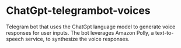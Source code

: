 # ChatGpt-telegrambot-voices
Telegram bot that uses the ChatGpt language model to generate voice responses for user inputs. The bot leverages Amazon Polly, a text-to-speech service, to synthesize the voice responses.
